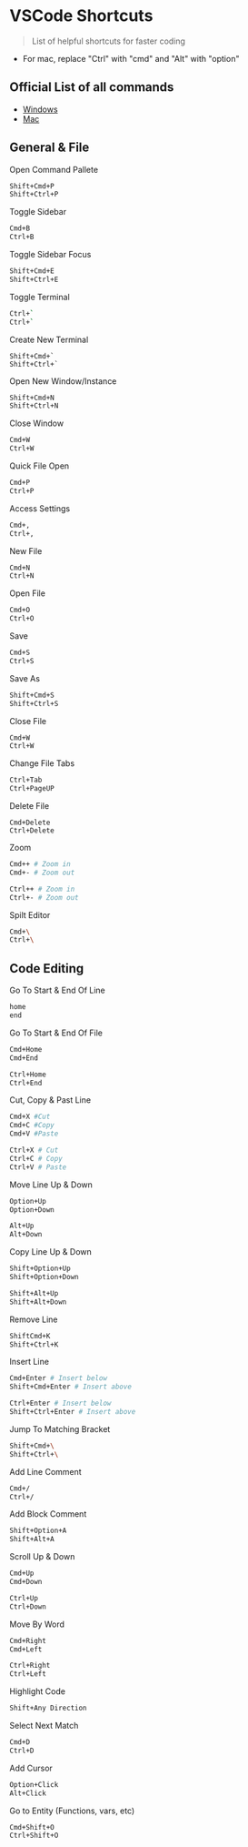 # VSCode Shortcuts

> List of helpful shortcuts for faster coding

- For mac, replace "Ctrl" with "cmd" and "Alt" with "option"

## Official List of all commands

* [Windows](https://code.visualstudio.com/shortcuts/keyboard-shortcuts-windows.pdf)
* [Mac](https://code.visualstudio.com/shortcuts/keyboard-shortcuts-macos.pdf)

## General & File

Open Command Pallete

```bash
Shift+Cmd+P
Shift+Ctrl+P
```

Toggle Sidebar

```bash
Cmd+B 
Ctrl+B
```

Toggle Sidebar Focus

```bash
Shift+Cmd+E
Shift+Ctrl+E
```

Toggle Terminal

```bash
Ctrl+`
Ctrl+`
```

Create New Terminal
```
Shift+Cmd+`
Shift+Ctrl+`
```

Open New Window/Instance

```bash
Shift+Cmd+N 
Shift+Ctrl+N
```

Close Window

```bash
Cmd+W 
Ctrl+W
```

Quick File Open

```bash
Cmd+P
Ctrl+P
```

Access Settings

```bash
Cmd+,
Ctrl+,
```

New File

```bash
Cmd+N
Ctrl+N
```

Open File

```bash
Cmd+O
Ctrl+O
```

Save

```bash
Cmd+S
Ctrl+S
```

Save As

```bash
Shift+Cmd+S
Shift+Ctrl+S
```

Close File

```bash
Cmd+W
Ctrl+W
```

Change File Tabs

```bash
Ctrl+Tab 
Ctrl+PageUP
```

Delete File
```
Cmd+Delete
Ctrl+Delete
```

Zoom

```bash
Cmd++ # Zoom in
Cmd+- # Zoom out

Ctrl++ # Zoom in
Ctrl+- # Zoom out
```

Spilt Editor

```bash
Cmd+\
Ctrl+\
```

## Code Editing

Go To Start & End Of Line

```bash
home
end
```

Go To Start & End Of File

```bash
Cmd+Home
Cmd+End

Ctrl+Home
Ctrl+End
```

Cut, Copy & Past Line

```bash
Cmd+X #Cut
Cmd+C #Copy
Cmd+V #Paste

Ctrl+X # Cut
Ctrl+C # Copy
Ctrl+V # Paste
```

Move Line Up & Down

```bash
Option+Up
Option+Down

Alt+Up
Alt+Down
```

Copy Line Up & Down

```bash
Shift+Option+Up
Shift+Option+Down

Shift+Alt+Up
Shift+Alt+Down
```

Remove Line

```bash
ShiftCmd+K
Shift+Ctrl+K
```

Insert Line

```bash
Cmd+Enter # Insert below
Shift+Cmd+Enter # Insert above

Ctrl+Enter # Insert below
Shift+Ctrl+Enter # Insert above
```

Jump To Matching Bracket

```bash
Shift+Cmd+\
Shift+Ctrl+\
```

Add Line Comment

```bash
Cmd+/
Ctrl+/
```

Add Block Comment

```bash
Shift+Option+A
Shift+Alt+A
```

Scroll Up & Down

```bash
Cmd+Up
Cmd+Down

Ctrl+Up
Ctrl+Down
```

Move By Word

```bash
Cmd+Right
Cmd+Left

Ctrl+Right
Ctrl+Left
```

Highlight Code

```bash
Shift+Any Direction
```

Select Next Match

```bash
Cmd+D
Ctrl+D
```

Add Cursor

```bash
Option+Click
Alt+Click
```

Go to Entity (Functions, vars, etc)

```bash
Cmd+Shift+O
Ctrl+Shift+O
```


